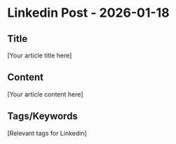 # Linkedin Post - 2026-01-18

## Title
[Your article title here]

## Content
[Your article content here]

## Tags/Keywords
[Relevant tags for Linkedin]
